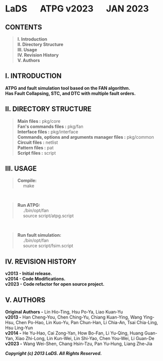 # LaDS   &emsp;   ATPG v2023     &emsp; JAN 2023

## CONTENTS

> **I.    Introduction**<br />
> **II.   Directory Structure**<br />
> **III.  Usage**<br />
> **IV.   Revision History**<br />
> **V.    Authors**<br />


## I. INTRODUCTION

**ATPG and fault simulation tool based on the FAN algorithm.** <br />
**Has Fault Collapsing, STC, and DTC with multiple fault orders.** <br />

## II. DIRECTORY STRUCTURE

> **Main files :** pkg/core<br />
> **Fan's commands files :** pkg/fan<br />
> **Interface files :** pkg/interface<br />
> **Commands, options and arguments manager files :** pkg/common<br />
> **Circuit files :** netlist<br />
> **Pattern files :** pat<br />
> **Script files :** script<br />


## III. USAGE

> **Compile:**<br />
> &emsp;	make <br />
<br />

> **Run ATPG:**<br />
> &emsp;	./bin/opt/fan <br />
> &emsp;	source script/atpg.script <br />
<br />

> **Run fault simulation:**<br />
> &emsp;	./bin/opt/fan <br />
> &emsp;	source script/fsim.script <br />


## IV. REVISION HISTORY

**v2013 - Initial release.** <br />
**v2014 - Code Modifications.** <br />
**v2023 - Code refactor for open source project.** <br />


## V. AUTHORS

**Original Authors -** Lin Hio-Ting, Hsu Po-Ya, Liao Kuan-Yu  <br />
**v2013 -** Han Cheng-You, Chen Ching-Yu, Chiang Kuan-Ying, Wang Ying-Hsu, Chen Po-Hao, Lin Kuo-Yu, Pan Chun-Han, Li Chia-An, Tsai Chia-Ling, Hsu Ling-Yun <br />
**v2014 -** He Yu-Hao, Cai Zong-Yan, How Bo-Fan, Li Yu-Qing, Huang Guan-Yan, Xiao Zhi-Long, Lin Kun-Wei, Lin Shi-Yao, Chen You-Wei, Li Guan-De <br />
**v2023 -** Wang Wei-Shen, Chang Hsin-Tzu, Pan Yu-Hung, Liang Zhe-Jia <br />


***Copyright (c) 2013 LaDS. All Rights Reserved.***